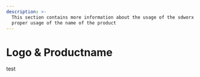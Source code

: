 ```yaml
---
description: >-
  This section contains more information about the usage of the sdworx logo and
  proper usage of the name of the product
---
```


# Logo & Productname

test 

